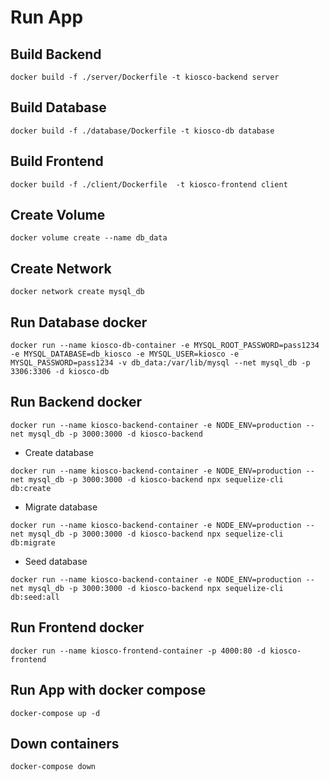 # Run App

## Build Backend

```shell
docker build -f ./server/Dockerfile -t kiosco-backend server
```

## Build Database 

```shell
docker build -f ./database/Dockerfile -t kiosco-db database
```

## Build Frontend

```shell
docker build -f ./client/Dockerfile  -t kiosco-frontend client
```

## Create Volume
```
docker volume create --name db_data
```

## Create Network
```
docker network create mysql_db
```

## Run Database docker

```
docker run --name kiosco-db-container -e MYSQL_ROOT_PASSWORD=pass1234 -e MYSQL_DATABASE=db_kiosco -e MYSQL_USER=kiosco -e MYSQL_PASSWORD=pass1234 -v db_data:/var/lib/mysql --net mysql_db -p 3306:3306 -d kiosco-db
```

## Run Backend docker
```
docker run --name kiosco-backend-container -e NODE_ENV=production --net mysql_db -p 3000:3000 -d kiosco-backend
```

- Create database
```
docker run --name kiosco-backend-container -e NODE_ENV=production --net mysql_db -p 3000:3000 -d kiosco-backend npx sequelize-cli db:create
```

- Migrate database
```
docker run --name kiosco-backend-container -e NODE_ENV=production --net mysql_db -p 3000:3000 -d kiosco-backend npx sequelize-cli db:migrate
```
- Seed database
```
docker run --name kiosco-backend-container -e NODE_ENV=production --net mysql_db -p 3000:3000 -d kiosco-backend npx sequelize-cli db:seed:all
```

## Run Frontend docker
```
docker run --name kiosco-frontend-container -p 4000:80 -d kiosco-frontend
```

## Run App with docker compose

```shell
docker-compose up -d
```

## Down containers

```shell
docker-compose down
```